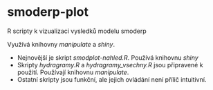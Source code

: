 # smoderp-plot
R scripty k vizualizaci vysledků modelu smoderp

Využívá knihovny *manipulate* a *shiny*.

* Nejnovější je skript *smodplot-nahled.R*. Používá knihovnu *shiny*
* Skripty *hydragramy.R* a *hydragramy_vsechny.R* jsou připravené k použití. Používají knihovnu *manipulate*.
* Ostatní skripty jsou funkční, ale jejich ovládání není přílič intuitivní.

